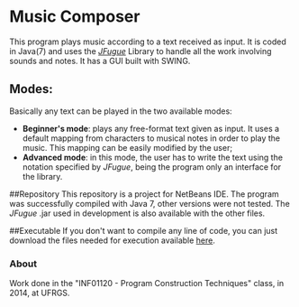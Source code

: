 # Music Composer  
This program plays music according to a text received as input. It is coded in Java(7) and uses the [*JFugue*](http://www.jfugue.org/) Library to handle all the work involving sounds and notes. It has a GUI built with SWING.
## Modes:
Basically any text can be played in the two available modes:

* **Beginner's mode**: plays any free-format text given as input. It uses a default mapping from characters to musical notes in order to play the music. This mapping can be easily modified by the user;
* **Advanced mode**: in this mode, the user has to write the text using the notation specified by *JFugue*, being the program only an interface for the library.

##Repository
This repository is a project for NetBeans IDE. The program was successfully compiled with Java 7, other versions were not tested. The *JFugue* .jar used in development is also available with the other files.

##Executable
If you don't want to compile any line of code, you can just download the files needed for execution available [here](https://bitbucket.org/cssartori/music-composer/downloads/music-composer.zip).

### About
Work done in the "INF01120 - Program Construction Techniques" class, in 2014, at UFRGS.
